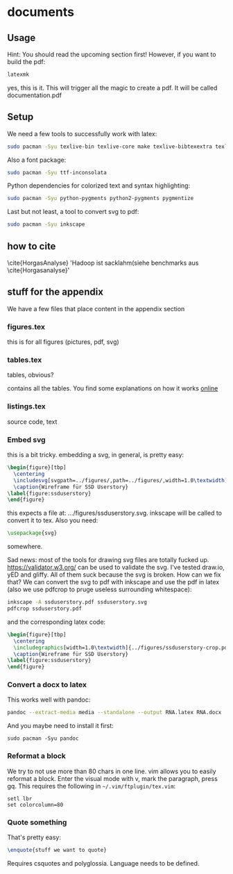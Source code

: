 # documents

## Usage

Hint: You should read the upcoming section first! However, if you want to build
the pdf:

```sh
latexmk
```

yes, this is it. This will trigger all the magic to create a pdf. It will be called documentation.pdf

## Setup

We need a few tools to successfully work with latex:

```bash
sudo pacman -Syu texlive-bin texlive-core make texlive-bibtexextra texlive-bin texlive-core texlive-fontsextra texlive-formatsextra texlive-games texlive-genericextra texlive-htmlxml texlive-humanities texlive-latexextra texlive-music texlive-pictures texlive-plainextra texlive-pstricks texlive-publishers texlive-science biber
```

Also a font package:

```bash
sudo pacman -Syu ttf-inconsolata
```

Python dependencies for colorized text and syntax highlighting:

```bash
sudo pacman -Syu python-pygments python2-pygments pygmentize
```

Last but not least, a tool to convert svg to pdf:

```bash
sudo pacman -Syu inkscape
```

## how to cite

\cite{HorgasAnalyse}
'Hadoop ist sacklahm(siehe benchmarks aus \cite{Horgasanalyse}'

## stuff for the appendix

We have a few files that place content in the appendix section

### figures.tex

this is for all figures (pictures, pdf, svg)

### tables.tex

tables, obvious?

contains all the tables. You find some explanations on how it works [online](https://de.wikibooks.org/wiki/LaTeX-W%C3%B6rterbuch:_tabular)

### listings.tex

source code, text

### Embed svg

this is a bit tricky. embedding a svg, in general, is pretty easy:

```latex
\begin{figure}[tbp]
  \centering
  \includesvg[svgpath=../figures/,path=../figures/,width=1.0\textwidth]{ssduserstory}
  \caption{Wireframe für SSD Userstory}
\label{figure:ssduserstory}
\end{figure}
```

this expects a file at: .../figures/ssduserstory.svg. inkscape will be called to convert it to tex. Also you need:

```latex
\usepackage{svg}
```

somewhere.

Sad news: most of the tools for drawing svg files are totally fucked up.
https://validator.w3.org/ can be used to validate the svg. I've tested draw.io,
yED and gliffy. All of them suck because the svg is broken. How can we fix that?
We can convert the svg to pdf with inkscape and use the pdf in latex (also we
use pdfcrop to pruge useless surrounding whitespace):

```bash
inkscape -A ssduserstory.pdf ssduserstory.svg
pdfcrop ssduserstory.pdf
```

and the corresponding latex code:

```latex
\begin{figure}[tbp]
  \centering
  \includegraphics[width=1.0\textwidth]{../figures/ssduserstory-crop.pdf}
  \caption{Wireframe für SSD Userstory}
\label{figure:ssduserstory}
\end{figure}
```

### Convert a docx to latex

This works well with pandoc:

```sh
pandoc --extract-media media --standalone --output RNA.latex RNA.docx
```

And you maybe need to install it first:

```
sudo pacman -Syu pandoc
```

### Reformat a block

We try to not use more than 80 chars in one line. vim allows you to easily
reformat a block. Enter the visual mode with v, mark the paragraph, press gq.
This requires the following in `~/.vim/ftplugin/tex.vim`:

```vim
setl lbr
set colorcolumn=80
```

### Quote something

That's pretty easy:

```latex
\enquote{stuff we want to quote}
```

Requires csquotes and polyglossia. Language needs to be defined.
